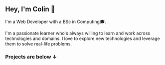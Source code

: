 ## Hey, I'm Colin 👋

I'm a Web Developer with a BSc in Computing🎓. . 

I'm a passionate learner who's always willing to learn and work across technologies and domains. I love to explore new technologies and leverage them to solve real-life problems. 


<!--
<code><img height="25" src="https://raw.githubusercontent.com/github/explore/80688e429a7d4ef2fca1e82350fe8e3517d3494d/topics/sass/sass.png" alt="sass"></code>
-->

### Projects are below ↓ 
